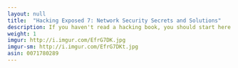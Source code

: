 ```yaml
---
layout: null
title:  "Hacking Exposed 7: Network Security Secrets and Solutions"
description: If you haven't read a hacking book, you should start here. This is the best hacking book I own. It covers a lot of network hacking and exposes some of the best secrets that elite hackers know. After reading this book, I was able to hack my school network with Telnet brute forcing and change my grades.
weight: 1
imgur: http://i.imgur.com/EfrG7DK.jpg
imgur-sm: http://i.imgur.com/EfrG7DKt.jpg
asin: 0071780289
---
```

